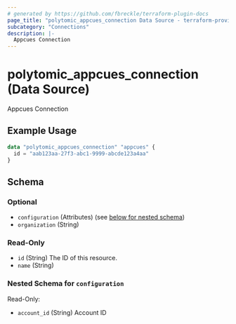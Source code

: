 ```yaml
---
# generated by https://github.com/fbreckle/terraform-plugin-docs
page_title: "polytomic_appcues_connection Data Source - terraform-provider-polytomic"
subcategory: "Connections"
description: |-
  Appcues Connection
---
```


# polytomic_appcues_connection (Data Source)

Appcues Connection

## Example Usage

```terraform
data "polytomic_appcues_connection" "appcues" {
  id = "aab123aa-27f3-abc1-9999-abcde123a4aa"
}
```

<!-- schema generated by tfplugindocs -->
## Schema

### Optional

- `configuration` (Attributes) (see [below for nested schema](#nestedatt--configuration))
- `organization` (String)

### Read-Only

- `id` (String) The ID of this resource.
- `name` (String)

<a id="nestedatt--configuration"></a>
### Nested Schema for `configuration`

Read-Only:

- `account_id` (String) Account ID


